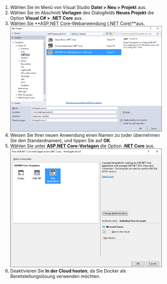 1. Wählen Sie im Menü von Visual Studio **Datei > Neu > Projekt** aus. 
2. Wählen Sie im Abschnitt **Vorlagen** des Dialogfelds **Neues Projekt** die Option **Visual C# > .NET Core** aus.
3. Wählen Sie **ASP.NET Core-Webanwendung (.NET Core)**aus. ![Dialogfeld "Neues Projekt"](./media/vs-docker-create-aspnetcore-app/create-new-project.png)
4. Weisen Sie Ihrer neuen Anwendung einen Namen zu (oder übernehmen Sie den Standardnamen), und tippen Sie auf **OK**.
5. Wählen Sie unter **ASP.NET Core-Vorlagen** die Option **.NET Core** aus. ![Dialogfeld "Neues ASP.NET-Projekt"](./media/vs-docker-create-aspnetcore-app/aspnet-core-template.png)
6. Deaktivieren Sie **In der Cloud hosten**, da Sie Docker als Bereitstellungslösung verwenden möchten.

<!---HONumber=AcomDC_0622_2016-->